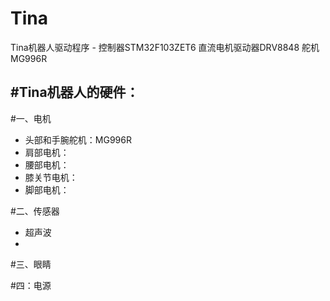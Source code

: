 # Tina
Tina机器人驱动程序 - 控制器STM32F103ZET6 直流电机驱动器DRV8848 舵机MG996R

#Tina机器人的硬件：
-------------------------
#一、电机
* 头部和手腕舵机：MG996R
* 肩部电机：
* 腰部电机：
* 膝关节电机：
* 脚部电机：

#二、传感器
* 超声波
* 

#三、眼睛



#四：电源



